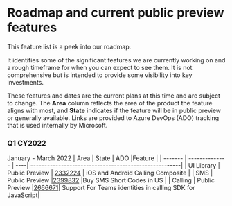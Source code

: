 # Roadmap and current public preview features

This feature list is a peek into our roadmap. <!--, and clones [our GitHub project](https://github.com/Azure/Communication/projects/1) --> 

It identifies some of the significant features we are currently working on and a rough timeframe for when you can expect to see them. It is not comprehensive but is intended to provide some visibility into key investments.

These features and dates are the current plans at this time and are subject to change. The **Area** column reflects the area of the product the feature aligns with most, and **State**  indicates if the feature will be in public preview or generally available.  Links are provided to Azure DevOps (ADO) tracking that is used internally by Microsoft.

### Q1 CY2022
January - March 2022
| Area    | State          | ADO |Feature                                                |
| ------- | -------------- | ----| ------------------------------------------------------|
| UI Library | Public Preview | [2332224](https://skype.visualstudio.com/SPOOL/_workitems/edit/2332224) | iOS and Android Calling Composite |
| SMS    | Public Preview |[2399832](https://skype.visualstudio.com/SPOOL/_workitems/edit/2399832)  |Buy SMS Short Codes in US |
| Calling | Public Preview |[2666671](https://skype.visualstudio.com/SPOOL/_workitems/edit/2666671)| Support For Teams identities in calling SDK for JavaScript|
